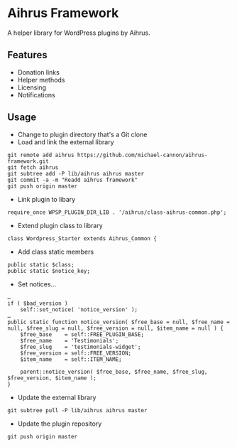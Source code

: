 # Aihrus Framework

A helper library for WordPress plugins by Aihrus.

## Features

* Donation links
* Helper methods
* Licensing
* Notifications

## Usage

* Change to plugin directory that's a Git clone
* Load and link the external library

```
git remote add aihrus https://github.com/michael-cannon/aihrus-framework.git
git fetch aihrus 
git subtree add -P lib/aihrus aihrus master
git commit -a -m "Readd aihrus framework"
git push origin master
```

* Link plugin to libary

```
require_once WPSP_PLUGIN_DIR_LIB . '/aihrus/class-aihrus-common.php';
```

* Extend plugin class to library

```
class Wordpress_Starter extends Aihrus_Common {
```

* Add class static members

```
public static $class;
public static $notice_key;
```

* Set notices…

```
…
if ( $bad_version )
	self::set_notice( 'notice_version' );
…
public static function notice_version( $free_base = null, $free_name = null, $free_slug = null, $free_version = null, $item_name = null ) {
	$free_base    = self::FREE_PLUGIN_BASE;
	$free_name    = 'Testimonials';
	$free_slug    = 'testimonials-widget';
	$free_version = self::FREE_VERSION;
	$item_name    = self::ITEM_NAME;

	parent::notice_version( $free_base, $free_name, $free_slug, $free_version, $item_name );
}
```

* Update the external library

```
git subtree pull -P lib/aihrus aihrus master
```

* Update the plugin repository

```
git push origin master
```
